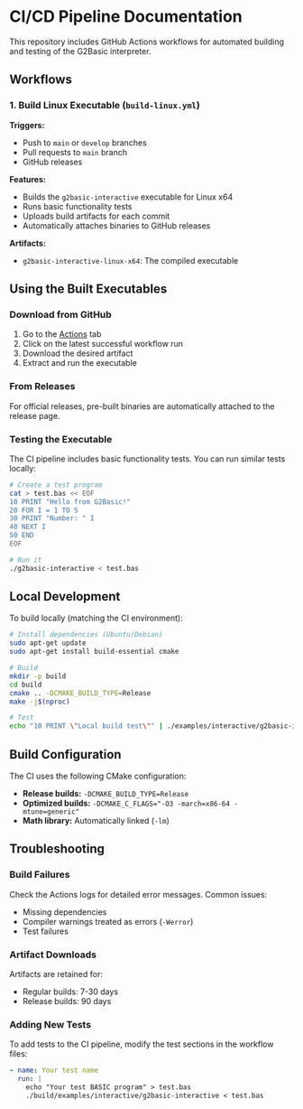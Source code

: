 # CI/CD Pipeline Documentation

This repository includes GitHub Actions workflows for automated building and testing of the G2Basic interpreter.

## Workflows

### 1. Build Linux Executable (`build-linux.yml`)

**Triggers:**
- Push to `main` or `develop` branches
- Pull requests to `main` branch
- GitHub releases

**Features:**
- Builds the `g2basic-interactive` executable for Linux x64
- Runs basic functionality tests
- Uploads build artifacts for each commit
- Automatically attaches binaries to GitHub releases

**Artifacts:**
- `g2basic-interactive-linux-x64`: The compiled executable

## Using the Built Executables

### Download from GitHub

1. Go to the [Actions](../../actions) tab
2. Click on the latest successful workflow run
3. Download the desired artifact
4. Extract and run the executable

### From Releases

For official releases, pre-built binaries are automatically attached to the release page.

### Testing the Executable

The CI pipeline includes basic functionality tests. You can run similar tests locally:

```bash
# Create a test program
cat > test.bas << EOF
10 PRINT "Hello from G2Basic!"
20 FOR I = 1 TO 5
30 PRINT "Number: " I  
40 NEXT I
50 END
EOF

# Run it
./g2basic-interactive < test.bas
```

## Local Development

To build locally (matching the CI environment):

```bash
# Install dependencies (Ubuntu/Debian)
sudo apt-get update
sudo apt-get install build-essential cmake

# Build
mkdir -p build
cd build
cmake .. -DCMAKE_BUILD_TYPE=Release
make -j$(nproc)

# Test
echo "10 PRINT \"Local build test\"" | ./examples/interactive/g2basic-interactive
```

## Build Configuration

The CI uses the following CMake configuration:
- **Release builds:** `-DCMAKE_BUILD_TYPE=Release`
- **Optimized builds:** `-DCMAKE_C_FLAGS="-O3 -march=x86-64 -mtune=generic"`
- **Math library:** Automatically linked (`-lm`)

## Troubleshooting

### Build Failures

Check the Actions logs for detailed error messages. Common issues:
- Missing dependencies
- Compiler warnings treated as errors (`-Werror`)
- Test failures

### Artifact Downloads

Artifacts are retained for:
- Regular builds: 7-30 days
- Release builds: 90 days

### Adding New Tests

To add tests to the CI pipeline, modify the test sections in the workflow files:

```yaml
- name: Your test name
  run: |
    echo "Your test BASIC program" > test.bas
    ./build/examples/interactive/g2basic-interactive < test.bas
```